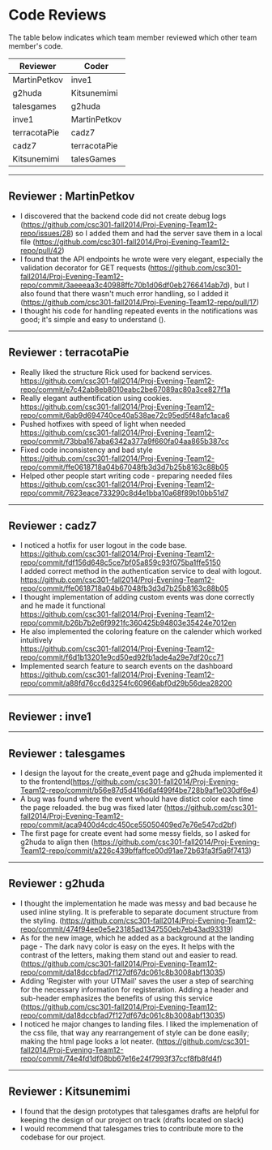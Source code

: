 # Code Reviews

The table below indicates which team member reviewed which other team member's code.

| Reviewer | Coder |
| -------- | ----- |
| MartinPetkov |  inve1 |
| g2huda |  Kitsunemimi |
| talesgames |  g2huda |
| inve1 |  MartinPetkov |
| terracotaPie |  cadz7 |
| cadz7 |   terracotaPie |
| Kitsunemimi |   talesGames |


-----

## Reviewer : MartinPetkov

* I discovered that the backend code did not create debug logs (https://github.com/csc301-fall2014/Proj-Evening-Team12-repo/issues/28) so I added them and had the server save them in a local file (https://github.com/csc301-fall2014/Proj-Evening-Team12-repo/pull/42)
* I found that the API endpoints he wrote were very elegant, especially the validation decorator for GET requests (https://github.com/csc301-fall2014/Proj-Evening-Team12-repo/commit/3aeeeaa3c40988ffc70b1d06df0eb2766414ab7d), but I also found that there wasn't much error handling, so I added it (https://github.com/csc301-fall2014/Proj-Evening-Team12-repo/pull/17)
* I thought his code for handling repeated events in the notifications was good; it's simple and easy to understand ().

-----

## Reviewer : terracotaPie
* Really liked the structure Rick used for backend services.  
https://github.com/csc301-fall2014/Proj-Evening-Team12-repo/commit/e7c42ab8eb8010eabc2be67089ac80a3ce827f1a
* Really elegant authentification using cookies.  
https://github.com/csc301-fall2014/Proj-Evening-Team12-repo/commit/6ab9d694740ce40a538ae72c95ed5f48afc1aca6
* Pushed hotfixes with speed of light when needed  
https://github.com/csc301-fall2014/Proj-Evening-Team12-repo/commit/73bba167aba6342a377a9f660fa04aa865b387cc
* Fixed code inconsistency and bad style  
https://github.com/csc301-fall2014/Proj-Evening-Team12-repo/commit/ffe0618718a04b67048fb3d3d7b25b8163c88b05
* Helped other people start writing code - preparing needed files  
https://github.com/csc301-fall2014/Proj-Evening-Team12-repo/commit/7623eace733290c8d4e1bba10a68f89b10bb51d7

-----

## Reviewer : cadz7
* I noticed a hotfix for user logout in the code base.  
https://github.com/csc301-fall2014/Proj-Evening-Team12-repo/commit/fdf156d648c5ce7bf05a859c93f075ba1ffe5150    
I added correct method in the authentication service to deal with logout.  
https://github.com/csc301-fall2014/Proj-Evening-Team12-repo/commit/ffe0618718a04b67048fb3d3d7b25b8163c88b05  
* I thought implementation of adding custom events was done correctly and he made it functional  
https://github.com/csc301-fall2014/Proj-Evening-Team12-repo/commit/b26b7b2e6f9921fc360425b94803e35424e7012en  
* He also implemented the coloring feature on the calender which worked intuitively  
https://github.com/csc301-fall2014/Proj-Evening-Team12-repo/commit/f6d1b13201e9cd50ed92fb1ade4a29e7df20cc71
* Implemented search feature to search events on the dashboard  
https://github.com/csc301-fall2014/Proj-Evening-Team12-repo/commit/a88fd76cc6d3254fc60966abf0d29b56dea28200

-----

## Reviewer : inve1

-----

## Reviewer : talesgames

* I design the layout for the create_event page and g2huda implemented it to the frontend(https://github.com/csc301-fall2014/Proj-Evening-Team12-repo/commit/b56e87d5d416d6af499f4be728b9af1e030df6e4)
* A bug was found where the event whould have distict color each time the page reloaded. the bug was fixed later (https://github.com/csc301-fall2014/Proj-Evening-Team12-repo/commit/aca9400d4cdc450ce55050409ed7e76e547cd2bf)
* The first page for create event had some messy fields, so I asked for g2huda to align then (https://github.com/csc301-fall2014/Proj-Evening-Team12-repo/commit/a226c439bffaffce00d91ae72b63fa3f5a6f7413)

-----

## Reviewer : g2huda

* I thought the implementation he made was messy and bad because he used inline styling. It is preferable to separate document structure from the styling. (https://github.com/csc301-fall2014/Proj-Evening-Team12-repo/commit/474f94ee0e5e23185ad1347550eb7eb43ad93319)
* As for the new image, which he added as a background at the landing page - The dark navy color is easy on the eyes. It helps with the contrast of the letters, making them stand out and easier to read. (https://github.com/csc301-fall2014/Proj-Evening-Team12-repo/commit/da18dccbfad7f127df67dc061c8b3008abf13035)
* Adding 'Register with your UTMail' saves the user a step of searching for the necessary information for registeration. Adding a header and sub-header emphasizes the benefits of using this service (https://github.com/csc301-fall2014/Proj-Evening-Team12-repo/commit/da18dccbfad7f127df67dc061c8b3008abf13035)
* I noticed he major changes to landing files. I liked the implemenation of the css file, that way any rearrangement of style can be done easily; making the html page looks a lot neater. (https://github.com/csc301-fall2014/Proj-Evening-Team12-repo/commit/74e4fd1df08bb67e16e24f7993f37ccf8fb8fd4f)

-----

## Reviewer : Kitsunemimi

 * I found that the design prototypes that talesgames drafts are helpful for keeping the design of our project on track (drafts located on slack)
 * I would recommend that talesgames tries to contribute more to the codebase for our project.
